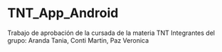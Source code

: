 # TNT_App_Android
Trabajo de aprobación de la cursada de la materia TNT
Integrantes del grupo: Aranda Tania, Conti Martin, Paz Veronica
